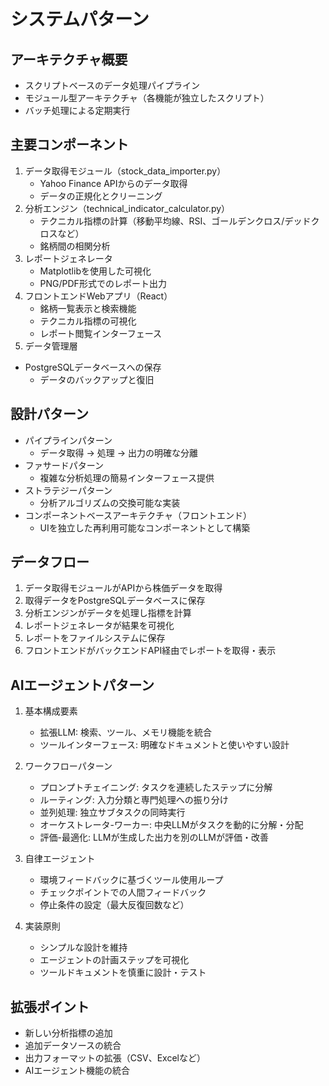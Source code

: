 # システムパターン

## アーキテクチャ概要
- スクリプトベースのデータ処理パイプライン
- モジュール型アーキテクチャ（各機能が独立したスクリプト）
- バッチ処理による定期実行

## 主要コンポーネント
1. データ取得モジュール（stock_data_importer.py）
   - Yahoo Finance APIからのデータ取得
   - データの正規化とクリーニング
2. 分析エンジン（technical_indicator_calculator.py）
   - テクニカル指標の計算（移動平均線、RSI、ゴールデンクロス/デッドクロスなど）
   - 銘柄間の相関分析
3. レポートジェネレータ
   - Matplotlibを使用した可視化
   - PNG/PDF形式でのレポート出力
4. フロントエンドWebアプリ（React）
   - 銘柄一覧表示と検索機能
   - テクニカル指標の可視化
   - レポート閲覧インターフェース
5. データ管理層
- PostgreSQLデータベースへの保存
   - データのバックアップと復旧

## 設計パターン
- パイプラインパターン
  - データ取得 → 処理 → 出力の明確な分離
- ファサードパターン
  - 複雑な分析処理の簡易インターフェース提供
- ストラテジーパターン
  - 分析アルゴリズムの交換可能な実装
- コンポーネントベースアーキテクチャ（フロントエンド）
  - UIを独立した再利用可能なコンポーネントとして構築

## データフロー
1. データ取得モジュールがAPIから株価データを取得
2. 取得データをPostgreSQLデータベースに保存
3. 分析エンジンがデータを処理し指標を計算
4. レポートジェネレータが結果を可視化
5. レポートをファイルシステムに保存
6. フロントエンドがバックエンドAPI経由でレポートを取得・表示

## AIエージェントパターン
1. 基本構成要素
   - 拡張LLM: 検索、ツール、メモリ機能を統合
   - ツールインターフェース: 明確なドキュメントと使いやすい設計

2. ワークフローパターン
   - プロンプトチェイニング: タスクを連続したステップに分解
   - ルーティング: 入力分類と専門処理への振り分け
   - 並列処理: 独立サブタスクの同時実行
   - オーケストレータ-ワーカー: 中央LLMがタスクを動的に分解・分配
   - 評価-最適化: LLMが生成した出力を別のLLMが評価・改善

3. 自律エージェント
   - 環境フィードバックに基づくツール使用ループ
   - チェックポイントでの人間フィードバック
   - 停止条件の設定（最大反復回数など）

4. 実装原則
   - シンプルな設計を維持
   - エージェントの計画ステップを可視化
   - ツールドキュメントを慎重に設計・テスト

## 拡張ポイント
- 新しい分析指標の追加
- 追加データソースの統合
- 出力フォーマットの拡張（CSV、Excelなど）
- AIエージェント機能の統合
